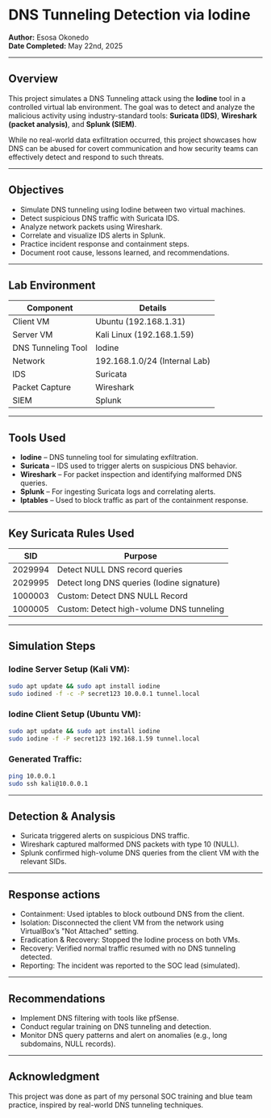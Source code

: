 

# DNS Tunneling Detection via Iodine

**Author:** Esosa Okonedo  
**Date Completed:** May 22nd, 2025

---

## Overview

This project simulates a DNS Tunneling attack using the **Iodine** tool in a controlled virtual lab environment. The goal was to detect and analyze the malicious activity using industry-standard tools: **Suricata (IDS)**, **Wireshark (packet analysis)**, and **Splunk (SIEM)**.

While no real-world data exfiltration occurred, this project showcases how DNS can be abused for covert communication and how security teams can effectively detect and respond to such threats.

---

## Objectives

- Simulate DNS tunneling using Iodine between two virtual machines.
- Detect suspicious DNS traffic with Suricata IDS.
- Analyze network packets using Wireshark.
- Correlate and visualize IDS alerts in Splunk.
- Practice incident response and containment steps.
- Document root cause, lessons learned, and recommendations.

---

## Lab Environment

| Component     | Details                          |
|---------------|----------------------------------|
| Client VM     | Ubuntu (192.168.1.31)            |
| Server VM     | Kali Linux (192.168.1.59)        |
| DNS Tunneling Tool | Iodine                     |
| Network       | 192.168.1.0/24 (Internal Lab)    |
| IDS           | Suricata                         |
| Packet Capture| Wireshark                        |
| SIEM          | Splunk                           |

---

## Tools Used

- **Iodine** – DNS tunneling tool for simulating exfiltration.
- **Suricata** – IDS used to trigger alerts on suspicious DNS behavior.
- **Wireshark** – For packet inspection and identifying malformed DNS queries.
- **Splunk** – For ingesting Suricata logs and correlating alerts.
- **Iptables** – Used to block traffic as part of the containment response.

---

## Key Suricata Rules Used

| SID       | Purpose                                     |
|-----------|---------------------------------------------|
| 2029994   | Detect NULL DNS record queries              |
| 2029995   | Detect long DNS queries (Iodine signature)  |
| 1000003   | Custom: Detect DNS NULL Record              |
| 1000005   | Custom: Detect high-volume DNS tunneling    |

---

## Simulation Steps

### Iodine Server Setup (Kali VM):
```bash
sudo apt update && sudo apt install iodine
sudo iodined -f -c -P secret123 10.0.0.1 tunnel.local
```

### Iodine Client Setup (Ubuntu VM):
```bash
sudo apt update && sudo apt install iodine
sudo iodine -f -P secret123 192.168.1.59 tunnel.local
```

### Generated Traffic:
```bash
ping 10.0.0.1
sudo ssh kali@10.0.0.1
```

---

## Detection & Analysis
- Suricata triggered alerts on suspicious DNS traffic.
- Wireshark captured malformed DNS packets with type 10 (NULL).
- Splunk confirmed high-volume DNS queries from the client VM with the relevant SIDs.

---
## Response actions
- Containment: Used iptables to block outbound DNS from the client.
- Isolation: Disconnected the client VM from the network using VirtualBox’s "Not Attached" setting.
- Eradication & Recovery: Stopped the Iodine process on both VMs.
- Recovery: Verified normal traffic resumed with no DNS tunneling detected.
- Reporting: The incident was reported to the SOC lead (simulated).

---
## Recommendations
- Implement DNS filtering with tools like pfSense.
- Conduct regular training on DNS tunneling and detection.
- Monitor DNS query patterns and alert on anomalies (e.g., long subdomains, NULL records).

---
## Acknowledgment
This project was done as part of my personal SOC training and blue team practice, inspired by real-world DNS tunneling techniques.




